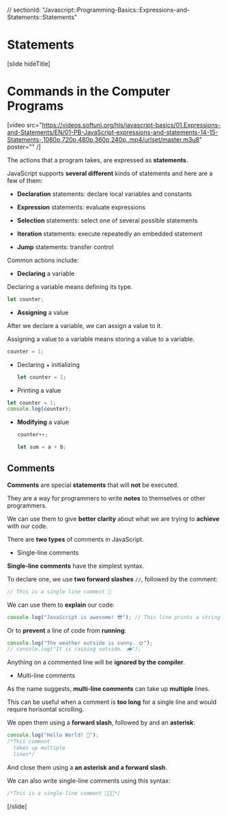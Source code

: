 // sectionId: "Javascript::Programming-Basics::Expressions-and-Statements::Statements"

# Statements

[slide hideTitle]
# Commands in the Computer Programs

[video src="https://videos.softuni.org/hls/javascript-basics/01.Expressions-and-Statements/EN/01-PB-JavaScript-expressions-and-statements-14-15-Statements-,1080p,720p,480p,360p,240p,.mp4/urlset/master.m3u8" poster="" /]

The actions that a program takes, are expressed as **statements**.

JavaScript supports **several different** kinds of statements and here are a few of them:

* **Declaration** statements: declare local variables and constants

* **Expression** statements: evaluate expressions

* **Selection** statements: select one of several possible statements

* **Iteration** statements: execute repeatedly an embedded statement

* **Jump** statements: transfer control
  
Common actions include:

-  **Declaring** a variable

  Declaring a variable means defining its type.

```js
let counter;
```

-  **Assigning** a value

After we declare a variable, we can assign a value to it.
  
Assigning a value to a variable means storing a value to a variable.

  ```js
  counter = 1;
  ```

- Declaring \+ initializing

  ```js
  let counter = 1;
  ```

- Printing a value

```js live
let counter = 1;
console.log(counter);
```

- **Modifying** a value

  ```js
  counter++;
  ```
  
  ```js
  let sum = a + b;
  ```

## Comments

**Comments** are special **statements** that will **not** be executed.

They are a way for programmers to write **notes** to themselves or other programmers.

We can use them to give **better clarity** about what we are trying to **achieve** with our code.

There are **two types** of comments in JavaScript.

- Single-line comments

**Single-line comments** have the simplest syntax.

To declare one, we use **two forward slashes** `//`, followed by the comment:

```js
// This is a single line comment 💬
```

We can use them to **explain** our code:

```js live
console.log("JavaScript is awesome! 😎"); // This line prints a string to the console
```

Or to **prevent** a line of code from **running**:

```js live
console.log("The weather outside is sunny. 🌞"); 
// console.log("It is raining outside. 🌧");
```

Anything on a commented line will be **ignored by the compiler**.

- Multi-line comments

As the name suggests, **multi-line comments** can take up **multiple** lines.

This can be useful when a comment is **too long** for a single line and would require horisontal scrolling.

We open them using a **forward slash**, followed by and an **asterisk**:

```js live
console.log("Hello World! 🙋");
/*This comment 
  takes up multiple 
  lines*/
```

And close them using a **an asterisk and a forward slash**.

We can also write single-line comments using this syntax:

```js
/*This is a single-line comment 👨🏼‍💻*/
```
  
[/slide]
